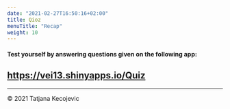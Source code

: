 ```yaml
---
date: "2021-02-27T16:50:16+02:00"
title: Qioz
menuTitle: "Recap"
weight: 10
---
```


#### Test yourself by answering questions given on the following app:

## <https://vei13.shinyapps.io/Quiz>


-----------------------------
© 2021 Tatjana Kecojevic
